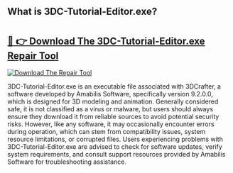 ## What is 3DC-Tutorial-Editor.exe? 

# <h2><a href="https://exedetect.com/download.php?3DC-Tutorial-Editor.exe">🔗 👉 Download The 3DC-Tutorial-Editor.exe Repair Tool</a></h2>

[![Download The Repair Tool](https://exedetect.com/download-button.jpg)](https://exedetect.com/download.php?3DC-Tutorial-Editor.exe)

3DC-Tutorial-Editor.exe is an executable file associated with 3DCrafter, a software developed by Amabilis Software, specifically version 9.2.0.0, which is designed for 3D modeling and animation. Generally considered safe, it is not classified as a virus or malware, but users should always ensure they download it from reliable sources to avoid potential security risks. However, like any software, it may occasionally encounter errors during operation, which can stem from compatibility issues, system resource limitations, or corrupted files. Users experiencing problems with 3DC-Tutorial-Editor.exe are advised to check for software updates, verify system requirements, and consult support resources provided by Amabilis Software for troubleshooting assistance.